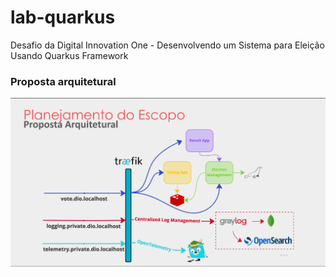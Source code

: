 # lab-quarkus

Desafio da Digital Innovation One - Desenvolvendo um Sistema para Eleição Usando Quarkus Framework

### Proposta arquitetural

![img.png](img.png)